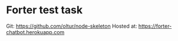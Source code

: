 # Forter test task

Git: https://github.com/oltur/node-skeleton
Hosted at: https://forter-chatbot.herokuapp.com
